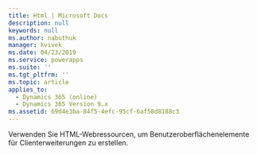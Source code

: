 ```yaml
---
title: Html | Microsoft Docs
description: null
keywords: null
ms.author: nabuthuk
manager: kvivek
ms.date: 04/23/2019
ms.service: powerapps
ms.suite: ''
ms.tgt_pltfrm: ''
ms.topic: article
applies_to:
  - Dynamics 365 (online)
  - Dynamics 365 Version 9.x
ms.assetid: 69d4e3ba-84f5-4efc-95cf-6af58d8188c3
---
```

Verwenden Sie HTML-Webressourcen, um Benutzeroberflächenelemente für Clienterweiterungen zu erstellen. 
